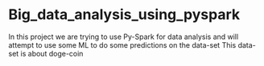 # Big_data_analysis_using_pyspark

In this project we are trying to use Py-Spark for data analysis and will attempt to use some ML to do some predictions on the data-set This data-set is about doge-coin
